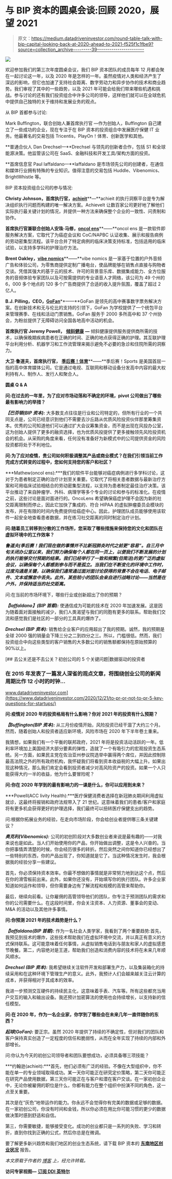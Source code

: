 # 与 BIP 资本的圆桌会谈:回顾 2020，展望 2021

> 原文：<https://medium.datadriveninvestor.com/round-table-talk-with-bip-capital-looking-back-at-2020-ahead-to-2021-f525f1c1fbe9?source=collection_archive---------39----------------------->

![](img/d1e596691c06cdfca1c13b61c1c73589.png)

欢迎参加我们的第三次年度圆桌会议，我们 BIP 资本团队的成员每年 12 月都会聚在一起讨论这一年，以及 2020 年是怎样的一年。虽然疫情对人类和经济产生了深远的影响，但它也加速了支持社会距离、数字劳动力和异步协作的技术和商业趋势。我们审视了其中的一些趋势，以及 2021 年可能会给我们带来哪些机遇和挑战。参与讨论的还有我们投资组合中许多公司的领导，这样他们就可以在全球危机中提供自己独特的关于维持和发展业务的观点。

从 BIP 首都参与讨论:

Mark Buffington，联合创始人兼首席执行官 —作为创始人，Buffington 自己建立了一些成功的企业，现在专注于在 BIP 资本的投资组合中发展医疗保健 IT 业务。他最著名的交易包括 Tricentis，PlayOn！体育、创新医学和其他。

**普通合伙人 Dan Drechsel—**Drechsel 与领先的创新者合作，包括 S1 和全球能源决策。他监管该公司在 SaaS、金融科技和开发工具/架构方面的投资。

**首席信息官 Paul Iaffaldano—**Iaffaldano 是市场领先公司的创建者，在通信和媒体行业拥有特殊的专业知识。值得注意的交易包括 Huddle、Vibenomics、BrightWhistle 等。

BIP 资本投资组合公司的参与情况:

**Christy Johnson，首席执行官，**[**achieit**](https://www.achieveit.com/)**—**achieit 的执行洞察平台是专为解决组织执行问题而构建的唯一解决方案。AchieveIt 让数百家公司更好地了解他们实际执行最关键计划的情况，并提供一种方法来确保整个企业的一致性、问责制和协作。

**首席执行官兼联合创始人安珠·马修，**[**oncol ens**](https://www.oncolens.com/)**——**oncol ens 是一款软件即服务解决方案，它取代了为癌症会议和 CoC/NAPBC 认证收集、展示和报告病例的劳动密集型流程。该平台合并了特定病例的临床决策支持标准，包括适用的临床试验，以支持多学科的护理治疗方法。

**Brent Oakley，**[**vibe nomics**](https://www.vibenomics.com/)**——**vibe nomics 是一家基于位置的户外音频广告和体验公司，为零售商提供定制广播电台，使品牌能够在销售点直接与购物者交谈。凭借其强大的基于云的技术、许可的背景音乐库、数据集成能力、全方位服务的音频体验专家团队以及可按需提供的专业语音人才网络，该公司为 49 个州的 6，000 多个地点的 120 多个广告商提供了合适的收入提升氛围，覆盖了超过 2 亿人。

**B.J. Pilling，CEO，**[**GoFan**](https://gofan.co/search)**——**GoFan 是领先的高中赛事数字票务解决方案。在创新技术和无与伦比的支持的引领下，GoFan 为学校提供了一个统包平台来管理赛季、在线和活动门票销售。GoFan 服务于 2000 多所高中和 37 个州协会，为粉丝提供了无障碍访问全国各地高中活动的机会。

**首席执行官 Jeremy Powell，** [**倾斜健康**](https://acclivityhealth.com/) **—** 倾斜健康提供服务提供商所需的技术，以确保晚期疾病患者在正确的时间、正确的地点获得正确的护理。其互联护理平台利用分析、机器学习和工作流管理来揭示避免不必要的急诊和住院所需的洞察力。

**大卫·鲁道夫，首席执行官，** [**季后赛！体育**](https://www.playonsports.com/)**——**季后赛！Sports 是美国首屈一指的高中体育媒体公司。它是通过电视、互联网和移动设备分发高中内容的最大权利持有人、制作人、发行人和聚合人。

**圆桌 Q & A**

**问:在过去的一年里，为了应对市场动荡和不确定的环境，pivot 公司做出了哪些最有影响力的举措？**

***【巴芬顿(BIP 资本):*** 大多数支点往往是行业和公司特定的，但所有行业的一个共同支点是，公司已经意识到他们不需要去沙丘路从优质风险投资伙伴那里筹集资本。优秀的公司知道他们可以通过扩大会议筹集资金，而不是出现在风投办公室，这为创始人提供了更多的融资选择，也为优质风投提供了更多接触领先风险投资机会的机会。从采购的角度来看，任何没有准备好为新模式中的公司提供资金的风险投资都将处于不利地位。

**问:为了应对疫情，贵公司如何积极调整其产品或商业模式？在我们引领当前工作完成方式转变的过程中，您如何支持您的客户和社区？**

***Mathew(oncol ens):***我们的软件平台能够对癌症病例进行多学科讨论，这对于为患者制定正确的治疗计划至关重要。它取代了将相关患者数据与最新治疗方案和可用临床试验相结合的劳动密集型流程，以支持为患者制定最佳治疗决策。该平台推动了来自肿瘤学、外科、病理学等多个专业的讨论和参与的标准化。在疫情之前，这些讨论是面对面进行的。OncoLens 希望确保癌症护理不会因为新的社交距离限制而停止，因此它加快了集成的、符合 HIPAA 的虚拟肿瘤委员会模块的发布，并在有限的时间内免费提供给癌症中心。因此，护理团队成员能够使用该软件一起安全地查看患者数据，并在练习社交距离的同时制定治疗计划。

**问:随着员工转移到分散的工作场所，您采取了哪些措施来保持您的文化和团队在虚拟环境中的工作效率？**

***鲁道夫(季后赛！我们现在做的事情并不比新冠肺炎时代之前更“容易”。自三月中旬关闭办公室以来，我们努力确保每个人都在同一页上，以便我们不断发展的计划的执行能够交付预期的结果。我们已经举行了一致和频繁(但简洁)的更广泛的虚拟会议，以确保每个人都感到参与而不是孤立。当我们在不断变化的环境中工作时，过度沟通是关键，以确保我们通常通过面对面讨论获得的背景不会在电话、电子邮件、文本或懈怠中丢失。此外，某些较小的团队会亲自进行战略讨论——当然是在户外，并保持适当的社交距离。***

问:在当前的市场环境下，哪些行业或创新超出了你的预期？

***【Iaffaldano】(BIP 首都):*** 使通信成为可能的技术在 2020 年加速发展。这是因为随着面对面接触的减少，我们人类渴望与我们的同胞有更多的联系。帮助我们交流和感觉我们是社区的一部分的工具真的爆炸了。

***Drechsel (BIP 资本):*** 销售给企业客户的应用超出了我的预期。诚然，我的预期是全球 2000 强的销量会下降三分之二到四分之三。所以，门槛很低。然而，我们投资组合中向这些类型的客户销售的大多数公司的销售额都保持在原始预算的 90%以上。

[](https://www.datadriveninvestor.com/2020/12/21/to-pr-or-not-to-pr-5-key-questions-for-startups/) [## 去公关还是不去公关？初创公司的 5 个关键问题|数据驱动的投资者

### 在 2015 年发表了一篇发人深省的观点文章，将围绕创业公司的新闻周期比作 12 小时的时钟…

www.datadriveninvestor.com](https://www.datadriveninvestor.com/2020/12/21/to-pr-or-not-to-pr-5-key-questions-for-startups/) 

**问:疫情对 2020 年的投资格局有什么影响？你对 2021 年的投资有什么预期？**

***【Buffington(BIP 资本):*** 从三月份疫情开始，风险投资已经干涸了大约三个月。然而，随着创始人和投资者适应新环境，风险市场在 2020 年下半年卷土重来。

我猜想，如果我们有一个平衡的联邦政府，2021 年将是投资活动活跃的一年。低利率环境加上美国经济大部分要素的弹性，造就了一个有吸引力的宏观投资生态系统。另一方面，如果民主党在佐治亚州参议院选举中赢得两个席位，并因此控制除最高法院之外的所有政府机构，我怀疑我们将看到资本收益税的大幅上升。如果出现这种情况，那么我们肯定会看到投资者减少对高风险资产的投资。如果一个人只能获得大约一半的收益，他为什么要冒险呢？

**问:你在 2020 年学到的最有影响力的一课是什么，你可以应用到未来？**

***Powell(ACC livity Health):***医疗保健消费者选择在新冠肺炎期间利用虚拟就诊，这最终将报销和政府法规带入了 21 世纪。这意味着我们的患者/客户和家庭将有更多机会获得更好的护理选择，我们最终可以扭转医疗保健支出的趋势。

问:根据你拓展业务的经验，在走向市场阶段，你会给创业者提供哪三条关键建议？

***奥克利(Vibenomics):*** 公司的初创阶段对大多数创业者来说是最有趣的——对我来说也是如此。当人们开始使用你的产品，你开始做出调整，这是令人兴奋的。当你把事情弄清楚的时候，你会经历很多的转折。然后突然之间你知道你已经想出了一些特别的东西，你的产品出现了，你知道就是它了。当这种情况发生时，我会根据我的经验分享一些建议。

首先，你必须保持资本效率。你最不想做的事情就是非常努力地到达这个点，然后在你的滑雪板前出来。此外，如果你还没有，开始填写你的执行团队。许多企业家知道如何运作和领导，但你需要身边有了解流程和规模的高管来帮助你。

最后，继续向前看。让你雇佣的高管领导他们的团队，你专注于预测团队的需求和你的公司需要什么。在这段时间里，你会关注资本、人力资源、董事会的变动、M&A 的活动以及其他许多事情。

**问:你预测 2021 年的技术趋势是什么？**

***【Iaffaldano(BIP 首都):*** 作为一名社会人类学家，我看到了两个重要趋势:首先，我预见到技术的爆炸，这些技术帮助我们在虚拟环境中交流，并以真正有意义的方式保持联系。这可能意味着任何事情，从虚拟销售电话到与朋友和家人的虚拟感恩节晚餐。第二，内容绝对是王道，帮助我们创造和消费内容的技术将在未来几年顺风顺水。

***Drechsel (BIP 资本):*** 我希望继续关注软件开发和部署生产力，以及集装箱化的持续采用和在这种环境下管理生产的意义。此外，我预计人们会越来越关注云计算的成本，并获得相对于其成本的效率。

我进一步预测交互硬件的持续民主化，这意味着手表、汽车等。所有这些都充当用户交互的输入和输出设备。我还预计加密算法的使用也会持续增长，以支持新的信任模型。

**问:在 2020 年，作为一名企业家，你学到了哪些会在未来几年一直伴随你的东西？**

***起球(GoFan):*** 要正宗。虽然 2020 年提供了持续的不确定性，但对我们的团队和客户保持真实创造了一定程度的信任和脆弱性，从而在全年实现了持续的内部和外部增长。

问:你认为今天的初创公司领导者和团队要想成功，必须具备哪三项技能？

***约翰逊(achieit):***首先，他们必须有广泛的经验。不像在大型组织中，你不能在单一的专业领域取得成功。某一天你可能正在研究定价策略，第二天你可能正在研究产品使用数据，第三天你可能正在与客户和潜在客户交谈。在一家初创企业中，无论你被雇佣的职位是什么，你都有能力在整个组织中扮演不同的角色，这一点至关重要。

其次是在“灰色”地带运作的能力。你永远不会觉得你有完美的数据或足够的数据。在一家初创公司，你没有时间和金钱，所以你必须在用比你可能习惯的更少的数据做决策时感到舒适和自信。

第三，你需要敏捷，能够接受变化。成功的创业都只是一系列的失败、学习和转折，直到你找到正确的公式，然后你总是在微调。

要了解更多新兴趋势和我们地区的创业生态系统，请下载 BIP 资本的 [**东南地区创业状况**](https://www.bip-capital.com/the-state-of-startups-2020) 报告。

*本文原载于作者的* [*博客*](https://www.bip-capital.com/blog/2020/12/round-table-talk-with-bip-capital-looking-back-at-2020-ahead-to-2021) *上，经允许转载。*

**访问专家视图—** [**订阅 DDI 英特尔**](https://datadriveninvestor.com/ddi-intel)